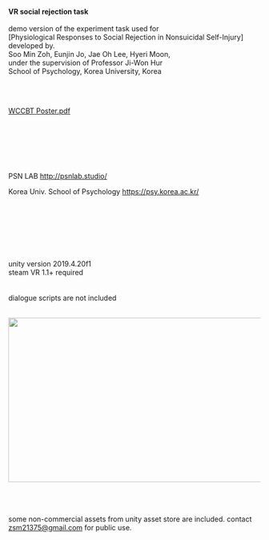 **VR social rejection task**<br/>
<br/>
demo version of the experiment task used for<br/>
[Physiological Responses to Social Rejection in Nonsuicidal Self-Injury]
<br/>
developed by.<br/>
Soo Min Zoh, Eunjin Jo, Jae Oh Lee, Hyeri Moon,<br/>
under the supervision of Professor Ji-Won Hur
<br/>
School of Psychology, Korea University, Korea



<br/><br/>

[WCCBT Poster.pdf](https://github.com/soominzoh/vrss_unity/files/11632560/1.1.pdf)


<br/><br/><br/><br/>
<br/>

PSN LAB http://psnlab.studio/

Korea Univ. School of Psychology https://psy.korea.ac.kr/



<br/><br/>


<br/><br/><br/>





unity version 2019.4.20f1<br/>
steam VR 1.1+ required
<br/>
<br/>
<br/>
dialogue scripts are not included

<br/>
<img src="https://github.com/soominzoh/vrss_unity/assets/41356288/b522e073-e146-47c7-ba39-659b1624ef70" width="600" height="328"?

<br/>




<br/><br/><br/>
some non-commercial assets from unity asset store are included. contact zsm21375@gmail.com for public use.
<br/><br/><br/><br/>
